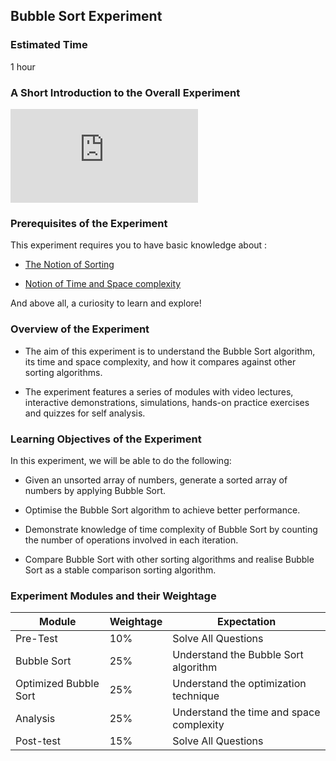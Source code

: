## Bubble Sort Experiment

### Estimated Time

1 hour

### A Short Introduction to the Overall Experiment

<iframe src="https://www.youtube.com/channel/UCUI30vUPqI5UDbAIT9j0h_Q" frameborder="0" allow="autoplay; encrypted-media" allowfullscreen></iframe>

### Prerequisites of the Experiment


This experiment requires you to have basic knowledge about :

   - [The Notion of Sorting](https://en.wikipedia.org/wiki/Sorting_algorithm)

   - [Notion of Time and Space complexity](https://en.wikipedia.org/wiki/Time_complexity)

And above all, a curiosity to learn and explore!


### Overview of the Experiment

- The aim of this experiment is to understand the Bubble Sort algorithm, its time and space complexity, and how it compares against other sorting algorithms.

- The experiment features a series of modules with video lectures, interactive demonstrations, simulations, hands-on practice exercises and quizzes for self analysis.

### Learning Objectives of the Experiment

In this experiment, we will be able to do the following:

   - Given an unsorted array of numbers, generate a sorted array of numbers by applying Bubble Sort.

   - Optimise the Bubble Sort algorithm to achieve better performance.

   - Demonstrate knowledge of time complexity of Bubble Sort by counting the number of operations involved in each iteration.

   - Compare Bubble Sort with other sorting algorithms and realise Bubble Sort as a stable comparison sorting algorithm.

### Experiment Modules and their Weightage
|Module|Weightage|Expectation|   
|------|---------|-----------| 
| Pre-Test  | 10%  | Solve All Questions  |    
|Bubble Sort   | 25%  |Understand the Bubble Sort algorithm   |    
| Optimized Bubble Sort  |  25% | Understand the optimization technique  |   
|Analysis|25%|Understand the time and space complexity|
|Post-test|15%|Solve All Questions| 
